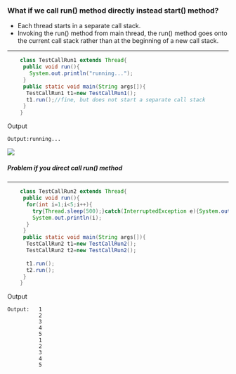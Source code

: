 ### What if we call run() method directly instead start() method?


   - Each thread starts in a separate call stack.
   - Invoking the run() method from main thread, the run() method goes onto the current call stack rather than at the beginning of a new call stack.
   
---------

```java
    class TestCallRun1 extends Thread{  
     public void run(){  
       System.out.println("running...");  
     }  
     public static void main(String args[]){  
      TestCallRun1 t1=new TestCallRun1();  
      t1.run();//fine, but does not start a separate call stack  
     }  
    }  
```
Output
```
Output:running...
```

![](https://static.javatpoint.com/images/callstack1.JPG)
#####  Problem if you direct call run() method

-------

```java
    class TestCallRun2 extends Thread{  
     public void run(){  
      for(int i=1;i<5;i++){  
        try{Thread.sleep(500);}catch(InterruptedException e){System.out.println(e);}  
        System.out.println(i);  
      }  
     }  
     public static void main(String args[]){  
      TestCallRun2 t1=new TestCallRun2();  
      TestCallRun2 t2=new TestCallRun2();  
       
      t1.run();  
      t2.run();  
     }  
    }  
```
Output
```
Output:   1
          2
          3
          4
          5
          1
          2
          3
          4
          5
```
